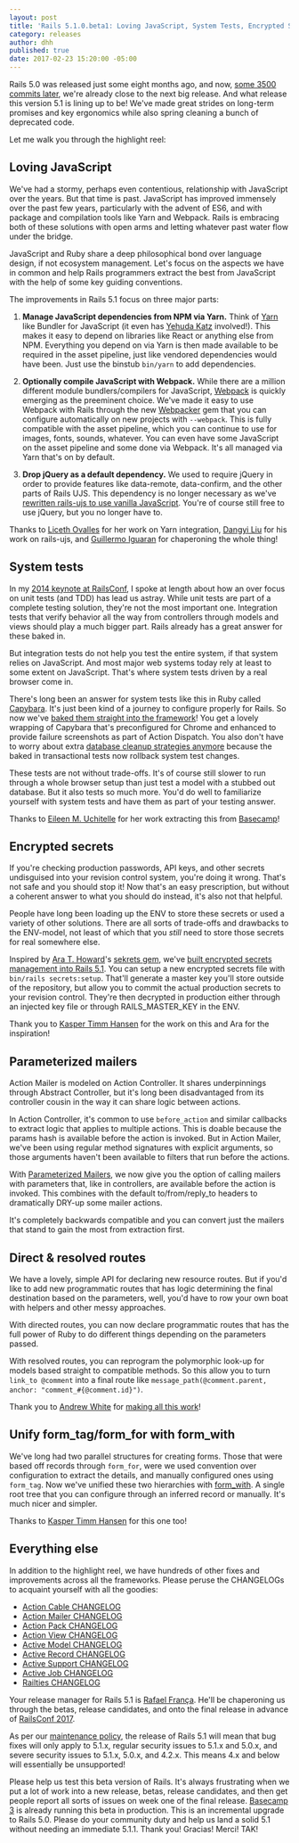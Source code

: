 ```yaml
---
layout: post
title: 'Rails 5.1.0.beta1: Loving JavaScript, System Tests, Encrypted Secrets, and more'
category: releases
author: dhh
published: true
date: 2017-02-23 15:20:00 -05:00
---
```

Rails 5.0 was released just some eight months ago, and now, [some 3500 commits later](https://github.com/rails/rails/compare/v5.0.0...master/), we're already close to the next big release. And what release this version 5.1 is lining up to be! We've made great strides on long-term promises and key ergonomics while also spring cleaning a bunch of deprecated code.

Let me walk you through the highlight reel:


## Loving JavaScript

We've had a stormy, perhaps even contentious, relationship with JavaScript over the years. But that time is past. JavaScript has improved immensely over the past few years, particularly with the advent of ES6, and with package and compilation tools like Yarn and Webpack. Rails is embracing both of these solutions with open arms and letting whatever past water flow under the bridge.

JavaScript and Ruby share a deep philosophical bond over language design, if not ecosystem management. Let's focus on the aspects we have in common and help Rails programmers extract the best from JavaScript with the help of some key guiding conventions.

The improvements in Rails 5.1 focus on three major parts:

1. **Manage JavaScript dependencies from NPM via Yarn.** Think of [Yarn](https://yarnpkg.com/en/) like Bundler for JavaScript (it even has [Yehuda Katz](https://github.com/wycats) involved!). This makes it easy to depend on libraries like React or anything else from NPM. Everything you depend on via Yarn is then made available to be required in the asset pipeline, just like vendored dependencies would have been. Just use the binstub `bin/yarn` to add dependencies.

2. **Optionally compile JavaScript with Webpack.** While there are a million different module bundlers/compilers for JavaScript, [Webpack](https://webpack.github.io/) is quickly emerging as the preeminent choice. We've made it easy to use Webpack with Rails through the new [Webpacker](https://github.com/rails/webpacker) gem that you can configure automatically on new projects with `--webpack`. This is fully compatible with the asset pipeline, which you can continue to use for images, fonts, sounds, whatever. You can even have some JavaScript on the asset pipeline and some done via Webpack. It's all managed via Yarn that's on by default.

3. **Drop jQuery as a default dependency.** We used to require jQuery in order to provide features like data-remote, data-confirm, and the other parts of Rails UJS. This dependency is no longer necessary as we've [rewritten rails-ujs to use vanilla JavaScript](https://github.com/rails/rails-ujs). You're of course still free to use jQuery, but you no longer have to.


Thanks to [Liceth Ovalles](https://github.com/Liceth) for her work on Yarn integration, [Dangyi Liu](https://github.com/liudangyi) for his work on rails-ujs, and [Guillermo Iguaran](https://github.com/guilleiguaran) for chaperoning the whole thing!


## System tests

In my [2014 keynote at RailsConf](https://www.youtube.com/watch?v=9LfmrkyP81M), I spoke at length about how an over focus on unit tests (and TDD) has lead us astray. While unit tests are part of a complete testing solution, they're not the most important one. Integration tests that verify behavior all the way from controllers through models and views should play a much bigger part. Rails already has a great answer for these baked in.

But integration tests do not help you test the entire system, if that system relies on JavaScript. And most major web systems today rely at least to some extent on JavaScript. That's where system tests driven by a real browser come in.

There's long been an answer for system tests like this in Ruby called [Capybara](http://teamcapybara.github.io/capybara/). It's just been kind of a journey to configure properly for Rails. So now we've [baked them straight into the framework](https://github.com/rails/rails/blob/658b5244356feba2b262e87d8b333c5a46999a5d/actionpack/lib/action_dispatch/system_test_case.rb#L11)! You get a lovely wrapping of Capybara that's preconfigured for Chrome and enhanced to provide failure screenshots as part of Action Dispatch. You also don't have to worry about extra [database cleanup strategies anymore](https://github.com/rails/rails/pull/28083) because the baked in transactional tests now rollback system test changes.

These tests are not without trade-offs. It's of course still slower to run through a whole browser setup than just test a model with a stubbed out database. But it also tests so much more. You'd do well to familiarize yourself with system tests and have them as part of your testing answer.

Thanks to [Eileen M. Uchitelle](https://github.com/eileencodes) for her work extracting this from [Basecamp](https://basecamp.com)!


## Encrypted secrets

If you're checking production passwords, API keys, and other secrets undisguised into your revision control system, you're doing it wrong. That's not safe and you should stop it! Now that's an easy prescription, but without a coherent answer to what you should do instead, it's also not that helpful.

People have long been loading up the ENV to store these secrets or used a variety of other solutions. There are all sorts of trade-offs and drawbacks to the ENV-model, not least of which that you _still_ need to store those secrets for real somewhere else.

Inspired by [Ara T. Howard](https://github.com/ahoward)'s [sekrets gem](https://github.com/ahoward/sekrets), we've [built encrypted secrets management into Rails 5.1](https://github.com/rails/rails/pull/28038). You can setup a new encrypted secrets file with `bin/rails secrets:setup`. That'll generate a master key you'll store outside of the repository, but allow you to commit the actual production secrets to your revision control. They're then decrypted in production either through an injected key file or through RAILS_MASTER_KEY in the ENV.

Thank you to [Kasper Timm Hansen][kasper] for the work on this and Ara for the inspiration!


## Parameterized mailers

Action Mailer is modeled on Action Controller. It shares underpinnings through Abstract Controller, but it's long been disadvantaged from its controller cousin in the way it can share logic between actions.

In Action Controller, it's common to use `before_action` and similar callbacks to extract logic that applies to multiple actions. This is doable because the params hash is available before the action is invoked. But in Action Mailer, we've been using regular method signatures with explicit arguments, so those arguments haven't been available to filters that run before the actions.

With [Parameterized Mailers](https://github.com/rails/rails/blob/2dadf73891431ff16709ae41ccb552a56ce34c32/actionmailer/lib/action_mailer/parameterized.rb), we now give you the option of calling mailers with parameters that, like in controllers, are available before the action is invoked. This combines with the default to/from/reply_to headers to dramatically DRY-up some mailer actions.

It's completely backwards compatible and you can convert just the mailers that stand to gain the most from extraction first.


## Direct & resolved routes

We have a lovely, simple API for declaring new resource routes. But if you'd like to add new programmatic routes that has logic determining the final destination based on the parameters, well, you'd have to row your own boat with helpers and other messy approaches.

With directed routes, you can now declare programmatic routes that has the full power of Ruby to do different things depending on the parameters passed.

With resolved routes, you can reprogram the polymorphic look-up for models based straight to compatible methods. So this allow you to turn `link_to @comment` into a final route like `message_path(@comment.parent, anchor: "comment_#{@comment.id}")`.

Thank you to [Andrew White](https://github.com/pixeltrix) for [making all this work](https://github.com/rails/rails/pull/23138)!


## Unify form_tag/form_for with form_with

We've long had two parallel structures for creating forms. Those that were based off records through `form_for`, were we used convention over configuration to extract the details, and manually configured ones using `form_tag`. Now we've unified these two hierarchies with [form_with](https://github.com/rails/rails/issues/25197). A single root tree that you can configure through an inferred record or manually. It's much nicer and simpler.

Thanks to [Kasper Timm Hansen][kasper] for this one too!


## Everything else

In addition to the highlight reel, we have hundreds of other fixes and improvements across all the frameworks. Please peruse the CHANGELOGs to acquaint yourself with all the goodies:

* [Action Cable CHANGELOG](https://github.com/rails/rails/blob/v5.1.0.beta1/actioncable/CHANGELOG.md)
* [Action Mailer CHANGELOG](https://github.com/rails/rails/blob/v5.1.0.beta1/actionmailer/CHANGELOG.md)
* [Action Pack CHANGELOG](https://github.com/rails/rails/blob/v5.1.0.beta1/actionpack/CHANGELOG.md)
* [Action View CHANGELOG](https://github.com/rails/rails/blob/v5.1.0.beta1/actionview/CHANGELOG.md)
* [Active Model CHANGELOG](https://github.com/rails/rails/blob/v5.1.0.beta1/activemodel/CHANGELOG.md)
* [Active Record CHANGELOG](https://github.com/rails/rails/blob/v5.1.0.beta1/activerecord/CHANGELOG.md)
* [Active Support CHANGELOG](https://github.com/rails/rails/blob/v5.1.0.beta1/activesupport/CHANGELOG.md)
* [Active Job CHANGELOG](https://github.com/rails/rails/blob/v5.1.0.beta1/activejob/CHANGELOG.md)
* [Railties CHANGELOG](https://github.com/rails/rails/blob/v5.1.0.beta1/railties/CHANGELOG.md)

Your release manager for Rails 5.1 is [Rafael França][rafaelfranca]. He'll be chaperoning us through the betas, release candidates, and onto the final release in advance of [RailsConf 2017](http://railsconf.com/).

As per our [maintenance policy][maintenance-policy], the release of Rails 5.1 will mean that bug fixes will only apply to 5.1.x, regular security issues to 5.1.x and 5.0.x, and severe security issues to 5.1.x, 5.0.x, and 4.2.x. This means 4.x and below will essentially be unsupported!

Please help us test this beta version of Rails. It's always frustrating when we put a lot of work into a new release, betas, release candidates, and then get people report all sorts of issues on week one of the final release. [Basecamp 3](https://basecamp.com) is already running this beta in production. This is an incremental upgrade to Rails 5.0. Please do your community duty and help us land a solid 5.1 without needing an immediate 5.1.1. Thank you! Gracias! Merci! TAK!


[kasper]: https://github.com/kaspth
[rafaelfranca]: https://github.com/rafaelfranca
[maintenance-policy]: http://guides.rubyonrails.org/maintenance_policy.html
